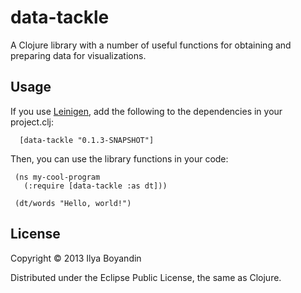 # data-tackle

A Clojure library with a number of useful functions for obtaining and preparing data for visualizations.

## Usage

If you use [Leinigen](https://github.com/technomancy/leiningen), add the following to the dependencies in your project.clj:

      [data-tackle "0.1.3-SNAPSHOT"]

Then, you can use the library functions in your code:

     (ns my-cool-program
       (:require [data-tackle :as dt]))

     (dt/words "Hello, world!")


## License

Copyright © 2013 Ilya Boyandin

Distributed under the Eclipse Public License, the same as Clojure.
